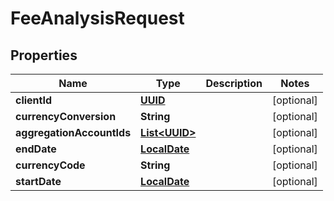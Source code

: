 
# FeeAnalysisRequest

## Properties
Name | Type | Description | Notes
------------ | ------------- | ------------- | -------------
**clientId** | [**UUID**](UUID.md) |  |  [optional]
**currencyConversion** | **String** |  |  [optional]
**aggregationAccountIds** | [**List&lt;UUID&gt;**](UUID.md) |  |  [optional]
**endDate** | [**LocalDate**](LocalDate.md) |  |  [optional]
**currencyCode** | **String** |  |  [optional]
**startDate** | [**LocalDate**](LocalDate.md) |  |  [optional]



